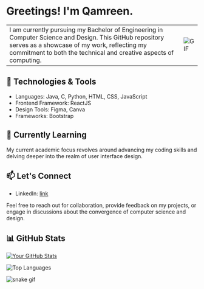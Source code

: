 # Greetings! I'm Qamreen.

|   |   |
|---|---|
| I am currently pursuing my Bachelor of Engineering in Computer Science and Design. This GitHub repository serves as a showcase of my work, reflecting my commitment to both the technical and creative aspects of computing. | ![GIF](./8c198b4daf10ee93a868183f9051dc47.gif) |

## 🔧 Technologies & Tools

- Languages: Java, C, Python, HTML, CSS, JavaScript
- Frontend Framework: ReactJS
- Design Tools: Figma, Canva
- Frameworks: Bootstrap

## 🌱 Currently Learning

My current academic focus revolves around advancing my coding skills and delving deeper into the realm of user interface design.

## 📫 Let's Connect

- LinkedIn: [link](https://www.linkedin.com/in/qamreen-2481b4239/)

Feel free to reach out for collaboration, provide feedback on my projects, or engage in discussions about the convergence of computer science and design.

## 📊 GitHub Stats

[![Your GitHub Stats](https://github-readme-stats.vercel.app/api?username=Qamreen22&show_icons=true&count_private=true)](https://github.com/anuraghazra/github-readme-stats)

![Top Languages](https://github-readme-stats.vercel.app/api/top-langs/?username=Qamreen22&layout=compact)

![snake gif](https://github.com/Qamreen22/Qamreen22/blob/output/github-contribution-grid-snake.gif)




<!--
**Qamreen22/Qamreen22** is a ✨ _special_ ✨ repository because its `README.md` (this file) appears on your GitHub profile.

Here are some ideas to get you started:

- 🔭 I’m currently working on ...
- 🌱 I’m currently learning ...
- 👯 I’m looking to collaborate on ...
- 🤔 I’m looking for help with ...
- 💬 Ask me about ...
- 📫 How to reach me: ...
- 😄 Pronouns: ...
- ⚡ Fun fact: ...
-->
